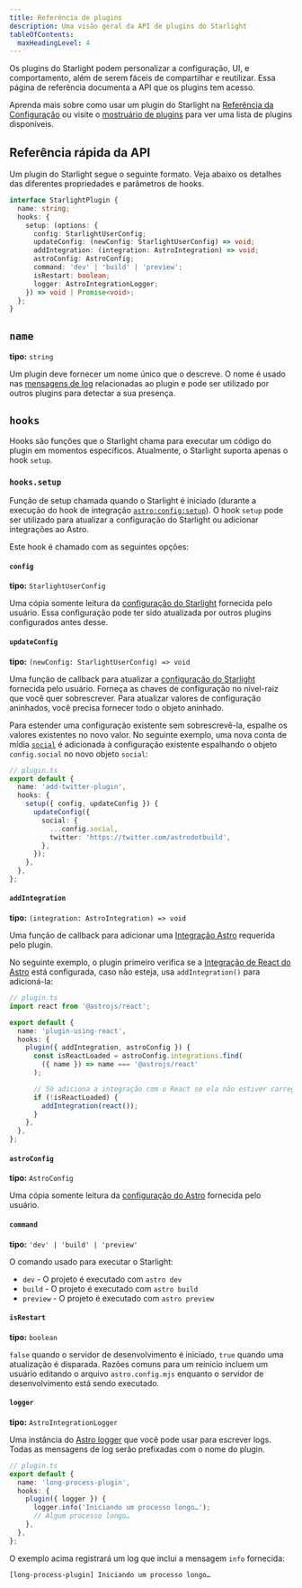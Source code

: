 ```yaml
---
title: Referência de plugins
description: Uma visão geral da API de plugins do Starlight
tableOfContents:
  maxHeadingLevel: 4
---
```


Os plugins do Starlight podem personalizar a configuração, UI, e comportamento, além de serem fáceis de compartilhar e reutilizar.
Essa página de referência documenta a API que os plugins tem acesso.

Aprenda mais sobre como usar um plugin do Starlight na [Referência da Configuração](/pt-br/reference/configuration/#plugins) ou visite o [mostruário de plugins](/pt-br/showcase/#plugins) para ver uma lista de plugins disponíveis.

## Referência rápida da API

Um plugin do Starlight segue o seguinte formato.
Veja abaixo os detalhes das diferentes propriedades e parâmetros de hooks.

```ts
interface StarlightPlugin {
  name: string;
  hooks: {
    setup: (options: {
      config: StarlightUserConfig;
      updateConfig: (newConfig: StarlightUserConfig) => void;
      addIntegration: (integration: AstroIntegration) => void;
      astroConfig: AstroConfig;
      command: 'dev' | 'build' | 'preview';
      isRestart: boolean;
      logger: AstroIntegrationLogger;
    }) => void | Promise<void>;
  };
}
```

## `name`

**tipo:** `string`

Um plugin deve fornecer um nome único que o descreve. O nome é usado nas [mensagens de log](#logger) relacionadas ao plugin e pode ser utilizado por outros plugins para detectar a sua presença.

## `hooks`

Hooks são funções que o Starlight chama para executar um código do plugin em momentos específicos. Atualmente, o Starlight suporta apenas o hook `setup`.

### `hooks.setup`

Função de setup chamada quando o Starlight é iniciado (durante a execução do hook de integração [`astro:config:setup`](https://docs.astro.build/pt-br/reference/integrations-reference/#astroconfigsetup)).
O hook `setup` pode ser utilizado para atualizar a configuração do Starlight ou adicionar integrações ao Astro.

Este hook é chamado com as seguintes opções:

#### `config`

**tipo:** `StarlightUserConfig`

Uma cópia somente leitura da [configuração do Starlight](/pt-br/reference/configuration/) fornecida pelo usuário.
Essa configuração pode ter sido atualizada por outros plugins configurados antes desse.

#### `updateConfig`

**tipo:** `(newConfig: StarlightUserConfig) => void`

Uma função de callback para atualizar a [configuração do Starlight](/pt-br/reference/configuration/) fornecida pelo usuário.
Forneça as chaves de configuração no nível-raiz que você quer sobrescrever.
Para atualizar valores de configuração aninhados, você precisa fornecer todo o objeto aninhado.

Para estender uma configuração existente sem sobrescrevê-la, espalhe os valores existentes no novo valor.
No seguinte exemplo, uma nova conta de mídia [`social`](/pt-br/reference/configuration/#social) é adicionada à configuração existente espalhando o objeto `config.social` no novo objeto `social`:

```ts {6-11}
// plugin.ts
export default {
  name: 'add-twitter-plugin',
  hooks: {
    setup({ config, updateConfig }) {
      updateConfig({
        social: {
          ...config.social,
          twitter: 'https://twitter.com/astrodotbuild',
        },
      });
    },
  },
};
```

#### `addIntegration`

**tipo:** `(integration: AstroIntegration) => void`

Uma função de callback para adicionar uma [Integração Astro](https://docs.astro.build/pt-br/reference/integrations-reference/) requerida pelo plugin.

No seguinte exemplo, o plugin primeiro verifica se a [Integração de React do Astro](https://docs.astro.build/pt-br/guides/integrations-guide/react/) está configurada, caso não esteja, usa `addIntegration()` para adicioná-la:

```ts {14} "addIntegration,"
// plugin.ts
import react from '@astrojs/react';

export default {
  name: 'plugin-using-react',
  hooks: {
    plugin({ addIntegration, astroConfig }) {
      const isReactLoaded = astroConfig.integrations.find(
        ({ name }) => name === '@astrojs/react'
      );

      // Só adiciona a integração com o React se ela não estiver carregada.
      if (!isReactLoaded) {
        addIntegration(react());
      }
    },
  },
};
```

#### `astroConfig`

**tipo:** `AstroConfig`

Uma cópia somente leitura da [configuração do Astro](https://docs.astro.build/pt-br/reference/configuration-reference/) fornecida pelo usuário.

#### `command`

**tipo:** `'dev' | 'build' | 'preview'`

O comando usado para executar o Starlight:

- `dev` - O projeto é executado com `astro dev`
- `build` - O projeto é executado com `astro build`
- `preview` - O projeto é executado com `astro preview`

#### `isRestart`

**tipo:** `boolean`

`false` quando o servidor de desenvolvimento é iniciado, `true` quando uma atualização é disparada.
Razões comuns para um reinicio incluem um usuário editando o arquivo `astro.config.mjs` enquanto o servidor de desenvolvimento está sendo executado.

#### `logger`

**tipo:** `AstroIntegrationLogger`

Uma instância do [Astro logger](https://docs.astro.build/pt-br/reference/integrations-reference/#astrointegrationlogger) que você pode usar para escrever logs.
Todas as mensagens de log serão prefixadas com o nome do plugin.

```ts {6}
// plugin.ts
export default {
  name: 'long-process-plugin',
  hooks: {
    plugin({ logger }) {
      logger.info('Iniciando um processo longo…');
      // Algum processo longo…
    },
  },
};
```

O exemplo acima registrará um log que inclui a mensagem `info` fornecida:

```shell
[long-process-plugin] Iniciando um processo longo…
```
